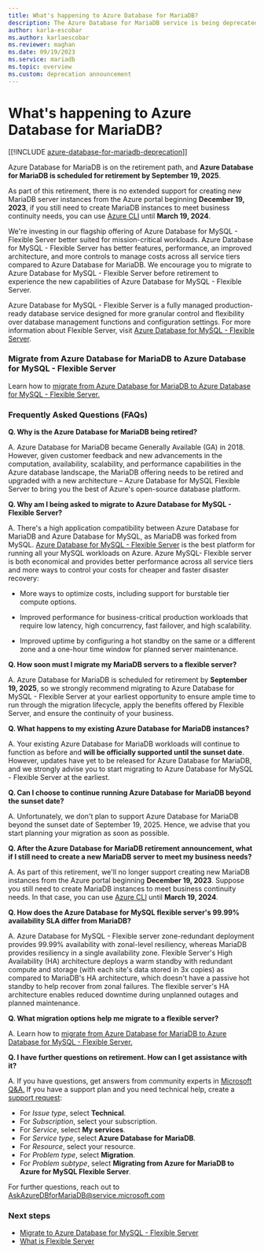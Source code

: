 ```yaml
---
title: What's happening to Azure Database for MariaDB?
description: The Azure Database for MariaDB service is being deprecated.
author: karla-escobar
ms.author: karlaescobar
ms.reviewer: maghan
ms.date: 09/19/2023
ms.service: mariadb
ms.topic: overview
ms.custom: deprecation announcement
---
```


# What's happening to Azure Database for MariaDB?

[[!INCLUDE [azure-database-for-mariadb-deprecation](Includes/azure-database-for-mariadb-deprecation.md)]]

Azure Database for MariaDB is on the retirement path, and **Azure Database for MariaDB is scheduled for retirement by September 19, 2025**.

As part of this retirement, there is no extended support for creating new MariaDB server instances from the Azure portal beginning **December 19, 2023**, if you still need to create MariaDB instances to meet business continuity needs, you can use [Azure CLI](/azure/mysql/single-server/quickstart-create-mysql-server-database-using-azure-cli) until **March 19, 2024**.

We're investing in our flagship offering of Azure Database for MySQL - Flexible Server better suited for mission-critical workloads. Azure Database for MySQL - Flexible Server has better features, performance, an improved architecture, and more controls to manage costs across all service tiers compared to Azure Database for MariaDB. We encourage you to migrate to Azure Database for MySQL - Flexible Server before retirement to experience the new capabilities of Azure Database for MySQL - Flexible Server.

Azure Database for MySQL - Flexible Server is a fully managed production-ready database service designed for more granular control and flexibility over database management functions and configuration settings. For more information about Flexible Server, visit [Azure Database for MySQL - Flexible Server](/azure/mysql/flexible-server/overview).

### Migrate from Azure Database for MariaDB to Azure Database for MySQL - Flexible Server

Learn how to [migrate from Azure Database for MariaDB to Azure Database for MySQL - Flexible Server.](https://aka.ms/AzureMariaDBtoAzureMySQL)

### Frequently Asked Questions (FAQs)

**Q. Why is the Azure Database for MariaDB being retired?**

A. Azure Database for MariaDB became Generally Available (GA) in 2018. However, given customer feedback and new advancements in the computation, availability, scalability, and performance capabilities in the Azure database landscape, the MariaDB offering needs to be retired and upgraded with a new architecture – Azure Database for MySQL Flexible Server to bring you the best of Azure's open-source database platform.

**Q. Why am I being asked to migrate to Azure Database for MySQL - Flexible Server?**

A. There's a high application compatibility between Azure Database for MariaDB and Azure Database for MySQL, as MariaDB was forked from MySQL. [Azure Database for MySQL - Flexible Server](https://azure.microsoft.com/pricing/details/mysql/flexible-server/#overview) is the best platform for running all your MySQL workloads on Azure. Azure MySQL- Flexible server is both economical and provides better performance across all service tiers and more ways to control your costs for cheaper and faster disaster recovery:

- More ways to optimize costs, including support for burstable tier compute options.

- Improved performance for business-critical production workloads that require low latency, high concurrency, fast failover, and high scalability.

- Improved uptime by configuring a hot standby on the same or a different zone and a one-hour time window for planned server maintenance.

**Q. How soon must I migrate my MariaDB servers to a flexible server?**

A. Azure Database for MariaDB is scheduled for retirement by **September 19, 2025**, so we strongly recommend migrating to Azure Database for MySQL - Flexible Server at your earliest opportunity to ensure ample time to run through the migration lifecycle, apply the benefits offered by Flexible Server, and ensure the continuity of your business.

**Q. What happens to my existing Azure Database for MariaDB instances?**

A. Your existing Azure Database for MariaDB workloads will continue to function as before and **will be officially supported until the sunset date**. However, updates have yet to be released for Azure Database for MariaDB, and we strongly advise you to start migrating to Azure Database for MySQL - Flexible Server at the earliest.

**Q. Can I choose to continue running Azure Database for MariaDB beyond the sunset date?**

A. Unfortunately, we don't plan to support Azure Database for MariaDB beyond the sunset date of September 19, 2025. Hence, we advise that you start planning your migration as soon as possible.

**Q. After the Azure Database for MariaDB retirement announcement, what if I still need to create a new MariaDB server to meet my business needs?**

A. As part of this retirement, we'll no longer support creating new MariaDB instances from the Azure portal beginning **December 19, 2023**. Suppose you still need to create MariaDB instances to meet business continuity needs. In that case, you can use [Azure CLI](/azure/mysql/single-server/quickstart-create-mysql-server-database-using-azure-cli) until **March 19, 2024**.

**Q. How does the Azure Database for MySQL flexible server's 99.99% availability SLA differ from MariaDB?**

A. Azure Database for MySQL - Flexible server zone-redundant deployment provides 99.99% availability with zonal-level resiliency, whereas MariaDB provides resiliency in a single availability zone. Flexible Server's High Availability (HA) architecture deploys a warm standby with redundant compute and storage (with each site's data stored in 3x copies) as compared to MariaDB's HA architecture, which doesn't have a passive hot standby to help recover from zonal failures. The flexible server's HA architecture enables reduced downtime during unplanned outages and planned maintenance.

**Q. What migration options help me migrate to a flexible server?**

A. Learn how to [migrate from Azure Database for MariaDB to Azure Database for MySQL - Flexible Server.](https://aka.ms/AzureMariaDBtoAzureMySQL)

**Q. I have further questions on retirement. How can I get assistance with it?**

A. If you have questions, get answers from community experts in [Microsoft Q&A.](/answers/tags/56/azure-database-mariadb) If you have a support plan and you need technical help, create a [support request](https://portal.azure.com/#blade/Microsoft_Azure_Support/HelpAndSupportBlade/newsupportrequest):

- For _Issue type_, select **Technical**.
- For _Subscription_, select your subscription.
- For _Service_, select **My services**.
- For _Service type_, select **Azure Database for MariaDB**.
- For _Resource_, select your resource.
- For _Problem type_, select **Migration**.
- For _Problem subtype_, select **Migrating from Azure for MariaDB to Azure for MySQL Flexible Server**.

For further questions, reach out to [AskAzureDBforMariaDB@service.microsoft.com](mailto:AskAzureDBforMariaDB@service.microsoft.com)

### Next steps

- [Migrate to Azure Database for MySQL - Flexible Server](https://aka.ms/AzureMariaDBtoAzureMySQL)
- [What is Flexible Server](/azure/mysql/flexible-server/overview)

